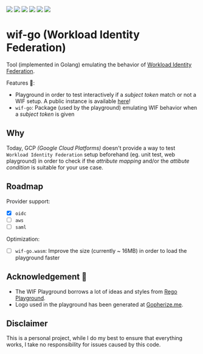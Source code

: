 [![](https://github.com/loicsikidi/wif-go/actions/workflows/tests.yml/badge.svg)](https://github.com/loicsikidi/wif-go/actions/workflows/tests.yml)
[![](https://codecov.io/gh/loicsikidi/wif-go/branch/main/graph/badge.svg?token=G6DVJ1GUYU)](https://codecov.io/gh/loicsikidi/wif-go)
[![](https://img.shields.io/github/release/loicsikidi/wif-go.svg?label=version)](https://github.com/loicsikidi/wif-go/releases/latest)
[![](https://img.shields.io/github/go-mod/go-version/loicsikidi/wif-go.svg?label=go)](https://github.com/loicsikidi/wif-go)
[![](https://goreportcard.com/badge/github.com/loicsikidi/wif-go)](https://goreportcard.com/report/github.com/loicsikidi/wif-go)
[![](https://img.shields.io/badge/License-Apache%202.0-blue.svg?label=license)](https://github.com/loicsikidi/wif-go/blob/main/LICENSE)

# wif-go (Workload Identity Federation)

Tool (implemented in Golang) emulating the behavior of [Workload Identity Federation](https://cloud.google.com/iam/docs/workload-identity-federation).

Features 🚀:

* Playground in order to test interactively if a _subject token_ match or not a WIF setup. A public instance is available [here](https://play.wif.lsikidi.org)!
* `wif-go`: Package (used by the playground) emulating WIF behavior when a _subject token_ is given

## Why

Today, GCP _(Google Cloud Platforms)_ doesn't provide a way to test `Workload Identity Federation` setup beforehand (eg. unit test, web playground) in order to check if the _attribute mapping_ and/or the _attibute condition_ is suitable for your use case.

## Roadmap

Provider support:

  * [x] `oidc`
  * [ ] `aws`
  * [ ] `saml`

Optimization:

  * [ ] `wif-go.wasm`: Improve the size (currently ~ 16MB) in order to load the playground faster

## Acknowledgement 🫶

* The WIF Playground borrows a lot of ideas and styles from [Rego Playground](https://play.openpolicyagent.org/).
* Logo used in the playground has been generated at [Gopherize.me](https://gopherize.me/).

## Disclaimer

This is a personal project, while I do my best to ensure that everything works, I take no responsibility for issues caused by this code.